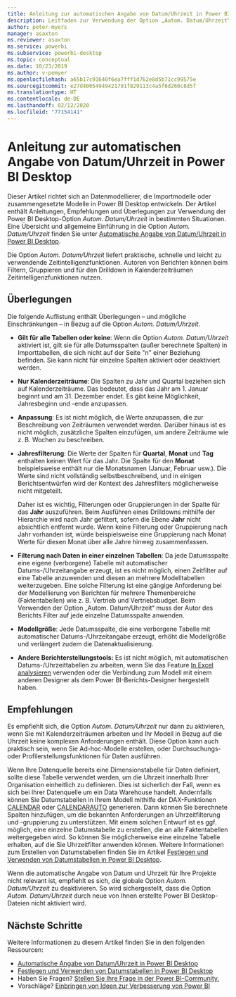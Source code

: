 ```yaml
---
title: Anleitung zur automatischen Angabe von Datum/Uhrzeit in Power BI Desktop
description: Leitfaden zur Verwendung der Option „Autom. Datum/Uhrzeit“ in Power BI Desktop.
author: peter-myers
manager: asaxton
ms.reviewer: asaxton
ms.service: powerbi
ms.subservice: powerbi-desktop
ms.topic: conceptual
ms.date: 10/23/2019
ms.author: v-pemyer
ms.openlocfilehash: a65b17c91640f6ea7fff1d762e8d5b71cc99575e
ms.sourcegitcommit: e27d40054949421701f829113c4a5f6d260c8d5f
ms.translationtype: HT
ms.contentlocale: de-DE
ms.lasthandoff: 02/12/2020
ms.locfileid: "77154141"
---
```

# <a name="auto-datetime-guidance-in-power-bi-desktop"></a>Anleitung zur automatischen Angabe von Datum/Uhrzeit in Power BI Desktop

Dieser Artikel richtet sich an Datenmodellierer, die Importmodelle oder zusammengesetzte Modelle in Power BI Desktop entwickeln. Der Artikel enthält Anleitungen, Empfehlungen und Überlegungen zur Verwendung der Power BI Desktop-Option _Autom. Datum/Uhrzeit_ in bestimmten Situationen. Eine Übersicht und allgemeine Einführung in die Option _Autom. Datum/Uhrzeit_ finden Sie unter [Automatische Angabe von Datum/Uhrzeit in Power BI Desktop](../desktop-auto-date-time.md).

Die Option _Autom. Datum/Uhrzeit_ liefert praktische, schnelle und leicht zu verwendende Zeitintelligenzfunktionen. Autoren von Berichten können beim Filtern, Gruppieren und für den Drilldown in Kalenderzeiträumen Zeitintelligenzfunktionen nutzen.

## <a name="considerations"></a>Überlegungen

Die folgende Auflistung enthält Überlegungen – und mögliche Einschränkungen – in Bezug auf die Option _Autom. Datum/Uhrzeit_.

- **Gilt für alle Tabellen oder keine**: Wenn die Option _Autom. Datum/Uhrzeit_ aktiviert ist, gilt sie für alle Datumsspalten (außer berechnete Spalten) in Importtabellen, die sich nicht auf der Seite &quot;n&quot; einer Beziehung befinden. Sie kann nicht für einzelne Spalten aktiviert oder deaktiviert werden.
- **Nur Kalenderzeiträume**: Die Spalten zu Jahr und Quartal beziehen sich auf Kalenderzeiträume. Das bedeutet, dass das Jahr am 1. Januar beginnt und am 31. Dezember endet. Es gibt keine Möglichkeit, Jahresbeginn und -ende anzupassen.
- **Anpassung**: Es ist nicht möglich, die Werte anzupassen, die zur Beschreibung von Zeiträumen verwendet werden. Darüber hinaus ist es nicht möglich, zusätzliche Spalten einzufügen, um andere Zeiträume wie z. B. Wochen zu beschreiben.
- **Jahresfilterung**: Die Werte der Spalten für **Quartal**, **Monat** und **Tag** enthalten keinen Wert für das Jahr. Die Spalte für den **Monat** beispielsweise enthält nur die Monatsnamen (Januar, Februar usw.). Die Werte sind nicht vollständig selbstbeschreibend, und in einigen Berichtsentwürfen wird der Kontext des Jahresfilters möglicherweise nicht mitgeteilt.

    Daher ist es wichtig, Filterungen oder Gruppierungen in der Spalte für das **Jahr** auszuführen. Beim Ausführen eines Drilldowns mithilfe der Hierarchie wird nach Jahr gefiltert, sofern die Ebene **Jahr** nicht absichtlich entfernt wurde. Wenn keine Filterung oder Gruppierung nach Jahr vorhanden ist, würde beispielsweise eine Gruppierung nach Monat Werte für diesen Monat über alle Jahre hinweg zusammenfassen.
- **Filterung nach Daten in einer einzelnen Tabellen**: Da jede Datumsspalte eine eigene (verborgene) Tabelle mit automatischer Datums-/Uhrzeitangabe erzeugt, ist es nicht möglich, einen Zeitfilter auf eine Tabelle anzuwenden und diesen an mehrere Modelltabellen weiterzugeben. Eine solche Filterung ist eine gängige Anforderung bei der Modellierung von Berichten für mehrere Themenbereiche (Faktentabellen) wie z. B. Vertrieb und Vertriebsbudget. Beim Verwenden der Option „Autom. Datum/Uhrzeit“ muss der Autor des Berichts Filter auf jede einzelne Datumsspalte anwenden.
- **Modellgröße**: Jede Datumsspalte, die eine verborgene Tabelle mit automatischer Datums-/Uhrzeitangabe erzeugt, erhöht die Modellgröße und verlängert zudem die Datenaktualisierung.
- **Andere Berichterstellungstools:** Es ist nicht möglich, mit automatischen Datums-/Uhrzeittabellen zu arbeiten, wenn Sie das Feature [In Excel analysieren](../service-analyze-in-excel.md) verwenden oder die Verbindung zum Modell mit einem anderen Designer als dem Power BI-Berichts-Designer hergestellt haben.

## <a name="recommendations"></a>Empfehlungen

Es empfiehlt sich, die Option _Autom. Datum/Uhrzeit_ nur dann zu aktivieren, wenn Sie mit Kalenderzeiträumen arbeiten und Ihr Modell in Bezug auf die Uhrzeit keine komplexen Anforderungen enthält. Diese Option kann auch praktisch sein, wenn Sie Ad-hoc-Modelle erstellen, oder Durchsuchungs- oder Profilerstellungsfunktionen für Daten ausführen.

Wenn Ihre Datenquelle bereits eine Dimensionstabelle für Daten definiert, sollte diese Tabelle verwendet werden, um die Uhrzeit innerhalb Ihrer Organisation einheitlich zu definieren. Dies ist sicherlich der Fall, wenn es sich bei Ihrer Datenquelle um ein Data Warehouse handelt. Andernfalls können Sie Datumstabellen in Ihrem Modell mithilfe der DAX-Funktionen [CALENDAR](/dax/calendar-function-dax) oder [CALENDARAUTO](/dax/calendarauto-function-dax) generieren. Dann können Sie berechnete Spalten hinzufügen, um die bekannten Anforderungen an Uhrzeitfilterung und -gruppierung zu unterstützen. Mit einem solchen Entwurf ist es ggf. möglich, eine einzelne Datumstabelle zu erstellen, die an alle Faktentabellen weitergegeben wird. So können Sie möglicherweise eine einzelne Tabelle erhalten, auf die Sie Uhrzeitfilter anwenden können. Weitere Informationen zum Erstellen von Datumstabellen finden Sie im Artikel [Festlegen und Verwenden von Datumstabellen in Power BI Desktop](../desktop-date-tables.md).

Wenn die automatische Angabe von Datum und Uhrzeit für Ihre Projekte nicht relevant ist, empfiehlt es sich, die globale Option _Autom. Datum/Uhrzeit_ zu deaktivieren. So wird sichergestellt, dass die Option _Autom. Datum/Uhrzeit_ durch neue von Ihnen erstellte Power BI Desktop-Dateien nicht aktiviert wird.

## <a name="next-steps"></a>Nächste Schritte

Weitere Informationen zu diesem Artikel finden Sie in den folgenden Ressourcen:

- [Automatische Angabe von Datum/Uhrzeit in Power BI Desktop](../desktop-auto-date-time.md)
- [Festlegen und Verwenden von Datumstabellen in Power BI Desktop](../desktop-date-tables.md)
- Haben Sie Fragen? [Stellen Sie Ihre Frage in der Power BI-Community.](https://community.powerbi.com/)
- Vorschläge? [Einbringen von Ideen zur Verbesserung von Power BI](https://ideas.powerbi.com/)

